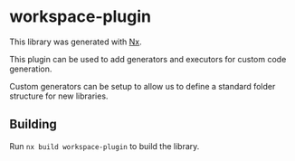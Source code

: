 # workspace-plugin

This library was generated with [Nx](https://nx.dev).

This plugin can be used to add generators and executors for custom code generation.

Custom generators can be setup to allow us to define a standard folder structure for new libraries.

## Building

Run `nx build workspace-plugin` to build the library.

